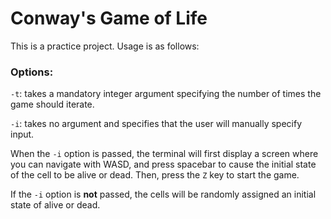 # Conway's Game of Life

This is a practice project. Usage is as follows:

### Options:
`-t`: takes a mandatory integer argument specifying the number of times the game should iterate.

`-i`: takes no argument and specifies that the user will manually specify input.

When the `-i` option is passed, the terminal will first display a screen where you can navigate with WASD,
and press spacebar to cause the initial state of the cell to be alive or dead. Then, press the `Z` key to
start the game.

If the `-i` option is **not** passed, the cells will be randomly assigned an initial state of alive or dead.
